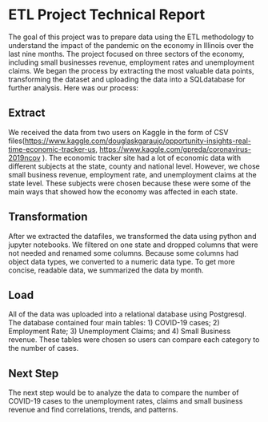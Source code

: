 # ETL Project Technical Report

The goal of this project was to prepare data using the ETL methodology to understand the impact of the pandemic on the economy in Illinois over the last nine months. The project focused on three sectors of the economy, including small businesses revenue, employment rates and unemployment claims. We began the process by extracting the most valuable data points, transforming the dataset and uploading the data into a SQLdatabase for further analysis. Here was our process: 

## Extract

We received the data from two users on Kaggle in the form of CSV files(https://www.kaggle.com/douglaskgaraujo/opportunity-insights-real-time-economic-tracker-us, https://www.kaggle.com/gpreda/coronavirus-2019ncov ). The economic tracker site had a lot of economic data with different subjects at the state, county and national level. However, we chose small business revenue, employment rate, and unemployment claims at the state level. These subjects were chosen because these were some of the main ways that showed how the economy was affected in each state. 

## Transformation
After we extracted the datafiles, we transformed the data using python and jupyter notebooks. We filtered on one state and dropped columns that were not needed and renamed some columns. Because some columns had object data types, we converted to a numeric data type. To get more concise, readable data, we summarized the data by month. 

## Load

All of the data was uploaded into a relational database using Postgresql. The database contained four main tables: 1) COVID-19 cases; 2) Employment Rate; 3) Unemployment Claims; and 4) Small Business revenue. These tables were chosen so users can compare each category to the number of cases.

## Next Step 
The next step would be to analyze the data to compare the number of COVID-19 cases to the unemployment rates, claims and small business revenue and find correlations, trends, and patterns. 
